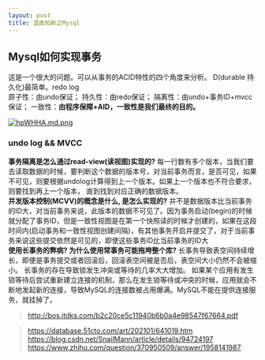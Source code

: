 ```yaml
---
layout: post
title: 温故知新之Mysql
---
```


## Mysql如何实现事务

这是一个很大的问题。可以从事务的ACID特性的四个角度来分析。
D(durable 持久化)最简单。redo log
<br>
原子性：由undo保证； 持久性：由redo保证； 隔离性：由undo+事务ID+mvcc保证； 一致性：**由程序保障+AID，一致性是我们最终的目的。**

[![hpWHHA.md.png](https://z3.ax1x.com/2021/08/22/hpWHHA.md.png)](https://imgtu.com/i/hpWHHA)




### undo log && MVCC

**事务隔离是怎么通过read-view(读视图)实现的?**
每一行数有多个版本，当我们要去读取数据的时候，要判断这个数据的版本号，对当前事务而言，是否可见，如果不可见，则要根据undolog计算得到上一个版本。如果上一个版本也不符合要求，则要找到再上一个版本， 直到找到对应正确的数据版本。
<br>
**并发版本控制(MCVV)的概念是什么, 是怎么实现的?**
并不是数据版本比当前事务的ID大，对当前事务来说，此版本的数据不可见了。因为事务启动(begin)的时候就分配了事务ID，但是一致性视图是在第一个快照读的时候才创建的，如果在这段时间内(启动事务和一致性视图创建间隔)，有其他事务开启并提交了，对于当前事务来说这些提交依然是可见的，即使这些事务ID比当前事务的ID大
<br>
**使用长事务的弊病? 为什么使用常事务可能拖垮整个库?**
长事务导致表空间持续增长，即便是事务提交或者回滚后，回滚表空间被是否后，表空间大小仍然不会被缩小。
长事务的存在导致锁发生冲突或等待的几率大大增加。
如果某个应用有发生锁等待后尝试重新建立连接的机制，那么在发生锁等待或冲突的时候，应用就会不断地发起新的连接，导致MySQL的连接数被占用爆满。MySQL不能在提供连接服务，就挂掉了。

>http://bos.itdks.com/b2c20ce5c11940b6b0a4e98547f67664.pdf

> https://database.51cto.com/art/202101/641019.htm
> https://blog.csdn.net/SnailMann/article/details/94724197
> https://www.zhihu.com/question/370950509/answer/1958141987


